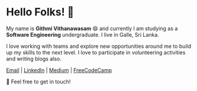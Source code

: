 # Hello Folks! :wave:

My name is **Githmi Vithanawasam** :smile: and currently I am studying as a **Software Engineering** undergraduate. I live in Galle, Sri Lanka.

I love working with teams and explore new opportunities around me to build up my skills to the next level.
I love to participate in volunteering activities and writing blogs also.

[Email](wvganjana@gmail.com) | [LinkedIn](https://www.linkedin.com/in/githmivithanawasam/) | [Medium](https://wvganjana.medium.com/) | [FreeCodeCamp](https://www.freecodecamp.org/wvganjana)

:speech_balloon: Feel free to get in touch!
